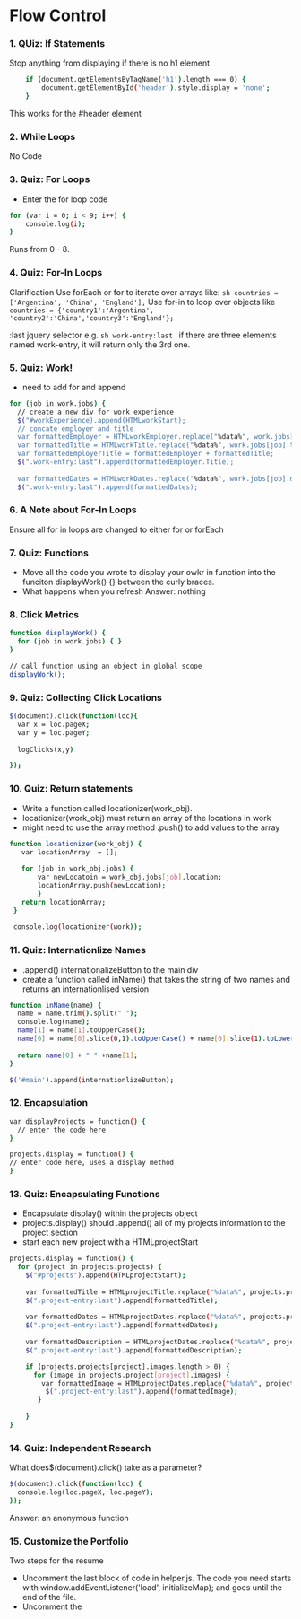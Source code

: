 # Flow Control 


### 1. QUiz: If Statements

Stop anything from displaying if there is no h1 element
```sh
    if (document.getElementsByTagName('h1').length === 0) {
        document.getElementById('header').style.display = 'none';
    }
```
This works for the  #header element

### 2. While Loops
No Code 

### 3. Quiz: For Loops
- Enter the for loop code 
```sh
for (var i = 0; i < 9; i++) {
    console.log(i);
}
```
Runs from 0 - 8. 

### 4. Quiz: For-In Loops
Clarification
Use forEach or for to iterate over arrays like:
```sh countries = ['Argentina', 'China', 'England'];```
Use for-in to loop over objects like
``` countries = {'country1':'Argentina', 'country2':'China','country3':'England'};```

:last jquery selector
e.g. 
```sh work-entry:last ```
if there are three elements named work-entry, it will return only the 3rd one.

### 5. Quiz: Work!
- need to add for and append

```sh
for (job in work.jobs) {
  // create a new div for work experience
  $("#workExperience).append(HTMLworkStart);
  // concate employer and title
  var formattedEmployer = HTMLworkEmployer.replace("%data%", work.jobs[job].employer);
  var formattedTitle = HTMLworkTitle.replace("%data%", work.jobs[job].title);
  var formattedEmployerTitle = formattedEmployer + formattedTitle;
  $(".work-entry:last").append(formattedEmployer.Title);
  
  var formattedDates = HTMLworkDates.replace("%data%", work.jobs[job].description);
  $(".work-entry:last").append(formattedDates);  
```

### 6. A Note about For-In Loops
Ensure all for in loops are changed to either for or forEach


### 7. Quiz: Functions
- Move all the code you wrote to display your owkr in function into the funciton displayWork() {} between the curly braces.
- What happens when you refresh
Answer: nothing


### 8. Click Metrics

```sh
function displayWork() {
  for (job in work.jobs) { }
}

// call function using an object in global scope
displayWork();
```

### 9. Quiz: Collecting Click Locations
```sh
$(document).click(function(loc){
  var x = loc.pageX;
  var y = loc.pageY;
  
  logClicks(x,y)

});
```

### 10. Quiz: Return statements
- Write a function called locationizer(work_obj).
- locationizer(work_obj) must return an array of the locations in work
- might need to use the array method .push() to add values to the array

```sh
function locationizer(work_obj) {
   var locationArray  = [];
   
   for (job in work_obj.jobs) {
       var newLocatoin = work_obj.jobs[job].location;
       locationArray.push(newLocation);
       }
   return locationArray;
 }
 
 console.log(locationizer(work));
```

### 11. Quiz: Internationlize Names
- .append() internationalizeButton to the main div
- create a function called inName() that takes the string of two names and returns an internationlised version 

```sh
function inName(name) {
  name = name.trim().split(" ");
  console.log(name);
  name[1] = name[1].toUpperCase();
  name[0] = name[0].slice(0,1).toUpperCase() + name[0].slice(1).toLowerCase();
  
  return name[0] + " " +name[1];
}

$('#main').append(internationlizeButton);

```



### 12. Encapsulation
```sh
var displayProjects = function() {
  // enter the code here
}

projects.display = function() {
// enter code here, uses a display method
}
```

### 13. Quiz: Encapsulating Functions
- Encapsulate display() within the projects object
- projects.display() should .append() all of my projects information to the project section
- start each new project with a HTMLprojectStart

```sh
projects.display = function() {
  for (project in projects.projects) {
    $("#projects").append(HTMLprojectStart);
    
    var formattedTitle = HTMLprojectTitle.replace("%data%", projects.projects[project].title);
    $(".project-entry:last").append(formattedTitle);
    
    var formattedDates = HTMLprojectDates.replace("%data%", projects.projects[project].dates);
    $(".project-entry:last").append(formattedDates);
    
    var formattedDescription = HTMLprojectDates.replace("%data%", projects.projects[project].description);
    $(".project-entry:last").append(formattedDescription);

    if (projects.projects[project].images.length > 0) {
      for (image in projects.project[project].images) {
        var formattedImage = HTMLprojectDates.replace("%data%", projects.projects[project].images[image]);
         $(".project-entry:last").append(formattedImage);
       }
       
    }
}

```


### 14. Quiz: Independent Research

What does$(document).click() take as a parameter?

```sh
$(document).click(function(loc) {
  console.log(loc.pageX, loc.pageY);
});
```
Answer: an anonymous function

### 15. Customize the Portfolio
Two steps for the resume

- Uncomment the last block of code in helper.js. The code you need starts with window.addEventListener('load', initializeMap); and goes until the end of the file.
- Uncomment the <script> tag for Google Maps API in the <head> of index.html.

To put in resumebuilder.js
$("#mapDiv").append(googleMap);


### 16. The Final Project!
Optional extras to consider
- Maps JavaScript API
- D3.js for charts
